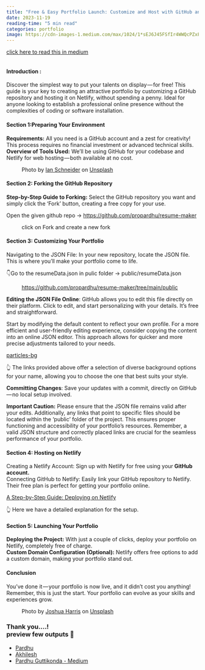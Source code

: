 ```yaml
---
title: "Free & Easy Portfolio Launch: Customize and Host with GitHub and Netlify"
date: 2023-11-19
reading-time: "5 min read"
categories: portfolio
image: https://cdn-images-1.medium.com/max/1024/1*sEJ6J45FSfIr4WWQcPZxFQ.png
---
```


[click here to read this in medium](https://guttikondaparthasai.medium.com/free-easy-portfolio-launch-customize-and-host-with-github-and-netlify-7eccd5f42c51?source=rss-2c47946b91eb------2)

<figure><img alt="" src="https://cdn-images-1.medium.com/max/1024/1*sEJ6J45FSfIr4WWQcPZxFQ.png" /></figure><h4>Introduction :</h4><p>Discover the simplest way to put your talents on display — for free! This guide is your key to creating an attractive portfolio by customizing a GitHub repository and hosting it on Netlify, without spending a penny. Ideal for anyone looking to establish a professional online presence without the complexities of coding or software installation.</p><h4>Section 1:Preparing Your Environment</h4><p><strong>Requirements:</strong> All you need is a GitHub account and a zest for creativity! This process requires no financial investment or advanced technical skills.<br /><strong>Overview of Tools Used:</strong> We’ll be using GitHub for your codebase and Netlify for web hosting — both available at no cost.</p><figure><img alt="" src="https://cdn-images-1.medium.com/max/1024/0*Fx2q4tdidnK6vuuG" /><figcaption>Photo by <a href="https://unsplash.com/@goian?utm_source=medium&amp;utm_medium=referral">Ian Schneider</a> on <a href="https://unsplash.com?utm_source=medium&amp;utm_medium=referral">Unsplash</a></figcaption></figure><h4>Section 2: Forking the GitHub Repository</h4><p><strong>Step-by-Step Guide to Forking:</strong> Select the GitHub repository you want and simply click the ‘Fork’ button, creating a free copy for your use.</p><p>Open the given github repo → <a href="https://github.com/propardhu/resume-maker">https://github.com/propardhu/resume-maker</a></p><figure><img alt="" src="https://cdn-images-1.medium.com/max/946/1*JWJAwX8Uduni2_WYFDMv0Q.png" /><figcaption>click on Fork and create a new fork</figcaption></figure><h4>Section 3: Customizing Your Portfolio</h4><p>Navigating to the JSON File: In your new repository, locate the JSON file. This is where you’ll make your portfolio come to life.</p><p>👇Go to the resumeData.json in pulic folder → public/resumeData.json</p><figure><img alt="" src="https://cdn-images-1.medium.com/max/924/1*114QA3ZaB-YYFvB8BPhSMQ.png" /><figcaption><a href="https://github.com/propardhu/resume-maker/tree/main/public">https://github.com/propardhu/resume-maker/tree/main/public</a></figcaption></figure><p><strong>Editing the JSON File Online</strong>: GitHub allows you to edit this file directly on their platform. Click to edit, and start personalizing with your details. It’s free and straightforward.</p><p>Start by modifying the default content to reflect your own profile. For a more efficient and user-friendly editing experience, consider copying the content into an online JSON editor. This approach allows for quicker and more precise adjustments tailored to your needs.</p><p><a href="https://www.npmjs.com/package/particles-bg#:~:text=%22color%22%0A%22ball%22%0A%22lines%22%0A%22thick%22%0A%22circle%22%0A%22cobweb%22%0A%22polygon%22%0A%22square%22%0A%22tadpole%22%0A%22fountain%22%0A%22random%22%0A%22custom%22">particles-bg</a></p><p>👆 The links provided above offer a selection of diverse background options for your name, allowing you to choose the one that best suits your style.</p><p><strong>Committing Changes</strong>: Save your updates with a commit, directly on GitHub — no local setup involved.</p><p><strong>Important Caution:</strong> Please ensure that the JSON file remains valid after your edits. Additionally, any links that point to specific files should be located within the ‘public’ folder of the project. This ensures proper functioning and accessibility of your portfolio’s resources. Remember, a valid JSON structure and correctly placed links are crucial for the seamless performance of your portfolio.</p><h4>Section 4: Hosting on Netlify</h4><p>Creating a Netlify Account: Sign up with Netlify for free using your<strong> GitHub account.<br /></strong>Connecting GitHub to Netlify: Easily link your GitHub repository to Netlify. Their free plan is perfect for getting your portfolio online.</p><p><a href="https://www.netlify.com/blog/2016/09/29/a-step-by-step-guide-deploying-on-netlify/">A Step-by-Step Guide: Deploying on Netlify</a></p><p>👆 Here we have a detailed explanation for the setup.</p><h4>Section 5: Launching Your Portfolio</h4><p><strong>Deploying the Project:</strong> With just a couple of clicks, deploy your portfolio on Netlify, completely free of charge.<br /><strong>Custom Domain Configuration (Optional):</strong> Netlify offers free options to add a custom domain, making your portfolio stand out.</p><h4>Conclusion</h4><p>You’ve done it — your portfolio is now live, and it didn’t cost you anything! Remember, this is just the start. Your portfolio can evolve as your skills and experiences grow.</p><figure><img alt="" src="https://cdn-images-1.medium.com/max/1024/0*us-uwgcT4vG5-hhJ" /><figcaption>Photo by <a href="https://unsplash.com/@j_harris_391?utm_source=medium&amp;utm_medium=referral">Joshua Harris</a> on <a href="https://unsplash.com?utm_source=medium&amp;utm_medium=referral">Unsplash</a></figcaption></figure><h3>Thank you….!<br />preview few outputs 🙂</h3><ul><li><a href="https://guttikondaparthasai.netlify.app/">Pardhu</a></li><li><a href="https://akhileshkontham.veiwmyresume.com/">Akhilesh</a></li><li><a href="https://guttikondaparthasai.medium.com/">Pardhu Guttikonda - Medium</a></li></ul><img alt="" height="1" src="https://medium.com/_/stat?event=post.clientViewed&amp;referrerSource=full_rss&amp;postId=7eccd5f42c51" width="1" />

